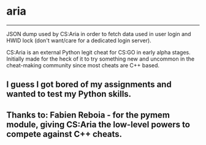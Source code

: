 # aria

--------------------------------------------------------------------------
JSON dump used by CS:Aria in order to fetch data used in user login
and HWID lock (don't want/care for a dedicated login server).

CS:Aria is an external Python legit cheat for CS:GO in early alpha stages.
Initially made for the heck of it to try something new and uncommon in the
cheat-making community since most cheats are C++ based.

I guess I got bored of my assignments and wanted to test my Python skills.
--------------------------------------------------------------------------
Thanks to:
Fabien Reboia - for the pymem module, giving CS:Aria the low-level powers
                to compete against C++ cheats.
--------------------------------------------------------------------------
